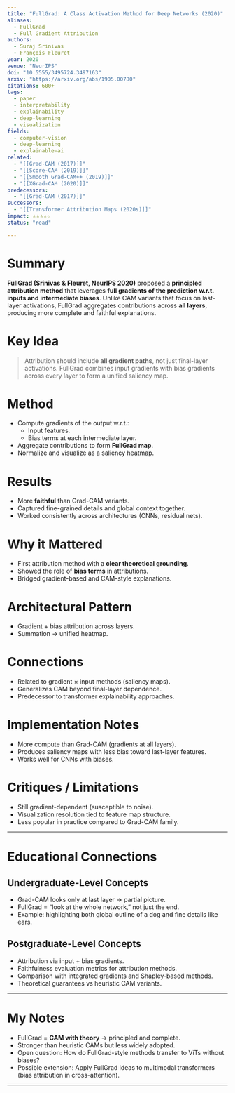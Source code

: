 ```yaml
---
title: "FullGrad: A Class Activation Method for Deep Networks (2020)"
aliases:
  - FullGrad
  - Full Gradient Attribution
authors:
  - Suraj Srinivas
  - François Fleuret
year: 2020
venue: "NeurIPS"
doi: "10.5555/3495724.3497163"
arxiv: "https://arxiv.org/abs/1905.00780"
citations: 600+
tags:
  - paper
  - interpretability
  - explainability
  - deep-learning
  - visualization
fields:
  - computer-vision
  - deep-learning
  - explainable-ai
related:
  - "[[Grad-CAM (2017)]]"
  - "[[Score-CAM (2019)]]"
  - "[[Smooth Grad-CAM++ (2019)]]"
  - "[[XGrad-CAM (2020)]]"
predecessors:
  - "[[Grad-CAM (2017)]]"
successors:
  - "[[Transformer Attribution Maps (2020s)]]"
impact: ⭐⭐⭐⭐☆
status: "read"

---
```


# Summary
**FullGrad (Srinivas & Fleuret, NeurIPS 2020)** proposed a **principled attribution method** that leverages **full gradients of the prediction w.r.t. inputs and intermediate biases**. Unlike CAM variants that focus on last-layer activations, FullGrad aggregates contributions across **all layers**, producing more complete and faithful explanations.

# Key Idea
> Attribution should include **all gradient paths**, not just final-layer activations. FullGrad combines input gradients with bias gradients across every layer to form a unified saliency map.

# Method
- Compute gradients of the output w.r.t.:  
  - Input features.  
  - Bias terms at each intermediate layer.  
- Aggregate contributions to form **FullGrad map**.  
- Normalize and visualize as a saliency heatmap.  

# Results
- More **faithful** than Grad-CAM variants.  
- Captured fine-grained details and global context together.  
- Worked consistently across architectures (CNNs, residual nets).  

# Why it Mattered
- First attribution method with a **clear theoretical grounding**.  
- Showed the role of **bias terms** in attributions.  
- Bridged gradient-based and CAM-style explanations.  

# Architectural Pattern
- Gradient + bias attribution across layers.  
- Summation → unified heatmap.  

# Connections
- Related to gradient × input methods (saliency maps).  
- Generalizes CAM beyond final-layer dependence.  
- Predecessor to transformer explainability approaches.  

# Implementation Notes
- More compute than Grad-CAM (gradients at all layers).  
- Produces saliency maps with less bias toward last-layer features.  
- Works well for CNNs with biases.  

# Critiques / Limitations
- Still gradient-dependent (susceptible to noise).  
- Visualization resolution tied to feature map structure.  
- Less popular in practice compared to Grad-CAM family.  

---

# Educational Connections

## Undergraduate-Level Concepts
- Grad-CAM looks only at last layer → partial picture.  
- FullGrad = “look at the whole network,” not just the end.  
- Example: highlighting both global outline of a dog and fine details like ears.  

## Postgraduate-Level Concepts
- Attribution via input + bias gradients.  
- Faithfulness evaluation metrics for attribution methods.  
- Comparison with integrated gradients and Shapley-based methods.  
- Theoretical guarantees vs heuristic CAM variants.  

---

# My Notes
- FullGrad = **CAM with theory** → principled and complete.  
- Stronger than heuristic CAMs but less widely adopted.  
- Open question: How do FullGrad-style methods transfer to ViTs without biases?  
- Possible extension: Apply FullGrad ideas to multimodal transformers (bias attribution in cross-attention).  

---
